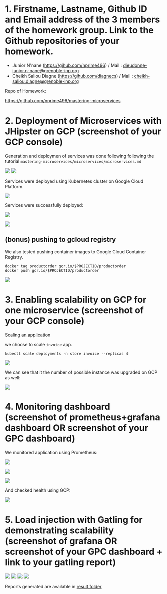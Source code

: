 # 1. Firstname, Lastname, Github ID and Email address of the 3 members of the homework group. Link to the Github repositories of your homework.

* Junior N'nane (https://gihub.com/nprime496) / Mail  : dieudonne-junior.n-nane@grenoble-inp.org
* Cheikh Saliou Diagne (https://gihub.com/diagnecs) / Mail : cheikh-saliou.diagne@grenoble-inp.org

Repo of Homework:

https://github.com/nprime496/mastering-microservices


# 2. Deployment of Microservices with JHipster on GCP (screenshot of your GCP console)

Generation and deploymen of services was done following following the tutorial `mastering-microservices/microservices/microservices.md`

![](./media/gateway-deploy.png)
![](./media/services-up.png)

Services were deployed using Kubernetes cluster on Google Cloud Platform.

![](./media/cluster.png)

Services were successfully deployed:

![](./media/services.png)

![](./media/app-cloud.png)


## (bonus) pushing to gcloud registry 

We also tested pushing container images to Google Cloud Container Registry.

```
docker tag productorder gcr.io/$PROJECTID/productorder
docker push gcr.io/$PROJECTID/productorder
```

![](./media/registry-container.png)


# 3. Enabling scalability on GCP for one microservice (screenshot of your GCP console)

[Scaling an application](https://cloud.google.com/kubernetes-engine/docs/how-to/scaling-apps)


we choose to scale `invoice` app.

`kubectl scale deployments -n store invoice --replicas 4`

![](./media/scale-up.png)

We can see that it the number of possible instance was upgraded on GCP as well:

![](./media/scale-up-cloud.png)

# 4. Monitoring dashboard (screenshot of prometheus+grafana dashboard OR screenshot of your GPC dashboard)

We monitored application using Prometheus:

![](./media/monitor1.png)

![](./media/monitor2.png)

![](./media/monitor3.png)


And checked health using GCP:

![](./media/gcp.png)

# 5. Load injection with Gatling for demonstrating scalability (screenshot of grafana OR screenshot of your GPC dashboard + link to your gatling report)


![](./media/gatling-experiment.png)
![](./media/report1.png)
![](./media/report2.png)
![](./media/report3.png)

Reports generated are available in [result folder](./gatling-charts-highcharts-bundle-2.3.1/results/)


